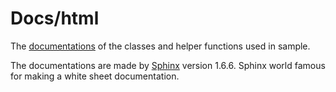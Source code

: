 # Docs/html

The [documentations](https://lennartjklein.github.io/pathfinder/) of the classes and helper functions used in sample. 

The documentations are made by [Sphinx](http://sphinx-doc.org) version  1.6.6. Sphinx world famous for making a white sheet documentation.
